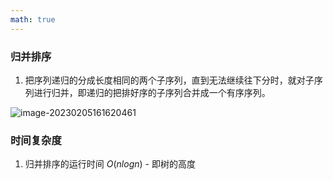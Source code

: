 ```yaml
---
math: true
---
```


### 归并排序

1. 把序列递归的分成长度相同的两个子序列，直到无法继续往下分时，就对子序列进行归并，即递归的把排好序的子序列合并成一个有序序列。

![image-20230205161620461](https://cdn.jsdelivr.net/gh/yzngo/ImageHosting/img/202302051616971.png)

### 时间复杂度

1. 归并排序的运行时间 $O(nlogn)$ - 即树的高度


